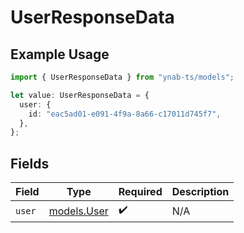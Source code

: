 # UserResponseData

## Example Usage

```typescript
import { UserResponseData } from "ynab-ts/models";

let value: UserResponseData = {
  user: {
    id: "eac5ad01-e091-4f9a-8a66-c17011d745f7",
  },
};
```

## Fields

| Field                            | Type                             | Required                         | Description                      |
| -------------------------------- | -------------------------------- | -------------------------------- | -------------------------------- |
| `user`                           | [models.User](../models/user.md) | :heavy_check_mark:               | N/A                              |